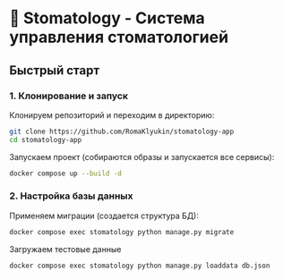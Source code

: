 # 🦷 Stomatology - Система управления стоматологией

## Быстрый старт

### 1. Клонирование и запуск
Клонируем репозиторий и переходим в директорию:
```bash
git clone https://github.com/RomaKlyukin/stomatology-app
cd stomatology-app
```

Запускаем проект (собираются образы и запускается все сервисы):
```bash
docker compose up --build -d
```

### 2. Настройка базы данных
Применяем миграции (создается структура БД):
```bash
docker compose exec stomatology python manage.py migrate
```

Загружаем тестовые данные
```bash
docker compose exec stomatology python manage.py loaddata db.json
```
